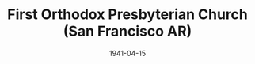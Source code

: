---
date: &id001 1941-04-15
end_date: null
location:
  address: 1350 Lawton Street
  city: San Francisco
  state: AR
minister:
- end: 1970-01-01
  name: Robert Atwell
  start: 1941-04-15
  type: pastor
- end: 1970-01-01
  name: Carl Ahlfeldt
  start: 1970-01-01
  type: pastor
- end: 1970-01-01
  name: Edwards Elliott
  start: 1970-01-01
  type: pastor
- end: 1970-01-01
  name: Sal Solis
  start: 1970-01-01
  type: pastor
- end: 1970-01-01
  name: Robert Newsom
  start: 1970-01-01
  type: pastor
- end: 1970-01-01
  name: Albert Steever
  start: 1970-01-01
  type: pastor
- end: null
  name: Robert Abbott
  start: 1970-01-01
  type: pastor
- end: 1970-01-01
  name: Charles McIlhenny
  start: 1970-01-01
  type: pastor
- end: null
  name: Glenn Ferrell
  start: 1970-01-01
  type: pastor
ministers:
- Robert Atwell
- Carl Ahlfeldt
- Edwards Elliott
- Sal Solis
- Robert Newsom
- Albert Steever
- Robert Abbott
- Charles McIlhenny
- Glenn Ferrell
name: First Orthodox Presbyterian Church
names:
- end: null
  name: First Orthodox Presbyterian Church
  start: 1941-04-15
origination_date: *id001
raw_data: "AR San Francisco\nFirst Orthodox Presbyterian Church  (April 15,\
  \ 1941\u2013 )\n1350 Lawton Street\nPastors: Robert Atwell, 1941\u201343\nCarl Ahlfeldt,\
  \ 1943\u201350\nEdwards Elliott, 1950\u201356\nSal Solis, 1958\u201362\nRobert Newsom,\
  \ 1962\u201364\nAlbert Steever, 1966\u201370\nRobert Abbott, 1972\nCharles McIlhenny,\
  \ 1974\u20132005\nGlenn Ferrell, 2010\u2013"
received_from: MISSING
states:
- AR
status:
  active: true
  end_date: null
  reason: null
  received_from: null
  withdrawal_to: null
title: First Orthodox Presbyterian Church (San Francisco AR)

---